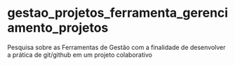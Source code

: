 # gestao_projetos_ferramenta_gerenciamento_projetos
Pesquisa sobre as Ferramentas de Gestão com a finalidade de desenvolver a prática de git/github em um projeto colaborativo
